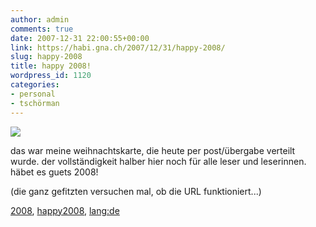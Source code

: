 ```yaml
---
author: admin
comments: true
date: 2007-12-31 22:00:55+00:00
link: https://habi.gna.ch/2007/12/31/happy-2008/
slug: happy-2008
title: happy 2008!
wordpress_id: 1120
categories:
- personal
- tschörman
---
```


![](https://habi.gna.ch/wp-content/uploads/2007/12/happy2008.png)




das war meine weihnachtskarte, die heute per post/übergabe verteilt wurde. der vollständigkeit halber hier noch für alle leser und leserinnen. häbet es guets 2008!




(die ganz gefitzten versuchen mal, ob die URL funktioniert...)





[2008](http://technorati.com/tag/2008), [happy2008](http://technorati.com/tag/happy2008), [lang:de](http://technorati.com/tag/lang:de)
